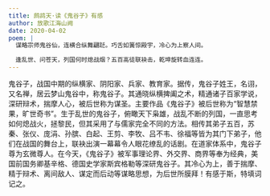 ```yaml
---
title: 鹧鸪天·读《鬼谷子》有感
author: 放歌江海山阙
date: 2020-04-02
poem: |
  谋略宗师鬼谷仙，连横合纵舞翩跹。巧舌如簧惊殿宇，冷心为上察人间。

  逢乱世、问苍天，列国何时熄战烟？五百高徒联袂击，乾坤旋转血连连。
---
```


鬼谷子，战国中期的纵横家、阴阳家、兵家、教育家。据传，鬼谷子姓王，名诩，又名禅，居云梦山鬼谷中，称鬼谷子。其通晓纵横捭阖之术，精通诸子百家学说，深研辩术，揣摩人心，被后世称为谋圣。主要作品《鬼谷子》被后世称为“智慧禁果，旷世奇书”。生于乱世的鬼谷子，俯瞰天下枭雄，战乱不断的列国，一直思考如何熄战火，拯黎民，但其采用了与儒家完全不同的方法。相传其弟子五百，苏秦、张仪、庞涓、孙膑、白起、王剪、李牧、吕不韦、徐福等皆为其门下弟子，他们在战国的舞台上，联袂出演一幕幕令人眼花缭乱的话剧。在道家体系中，鬼谷子尊为玄微尊人。在今天，《鬼谷子》被军事理论界、外交界、商界等奉为经典，美国前国务卿基辛格、德国史学家斯宾格勒等深研鬼谷子。其冷心为上，善于揣摩、精于辩术、离间敌人、谋定而后动等谋略思想，为后世所膜拜！有感于斯，特填词记之。
